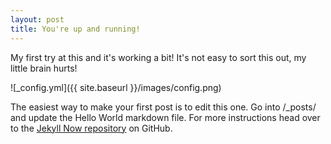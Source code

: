 ```yaml
---
layout: post
title: You're up and running! 
---
```

My first try at this and it's working a bit!
It's not easy to sort this out, my little brain hurts!

![_config.yml]({{ site.baseurl }}/images/config.png)

The easiest way to make your first post is to edit this one. Go into /_posts/ and update the Hello World markdown file. For more instructions head over to the [Jekyll Now repository](https://github.com/barryclark/jekyll-now) on GitHub.
